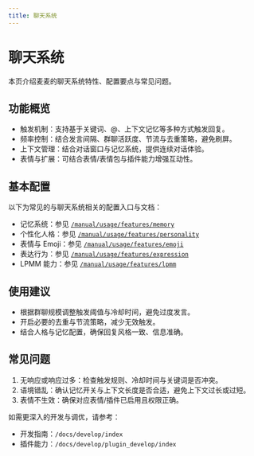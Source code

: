 ```yaml
---
title: 聊天系统
---
```


# 聊天系统

本页介绍麦麦的聊天系统特性、配置要点与常见问题。

## 功能概览

- 触发机制：支持基于关键词、@、上下文记忆等多种方式触发回复。
- 频率控制：结合发言间隔、群聊活跃度、节流与去重策略，避免刷屏。
- 上下文管理：结合对话窗口与记忆系统，提供连续对话体验。
- 表情与扩展：可结合表情/表情包与插件能力增强互动性。

## 基本配置

以下为常见的与聊天系统相关的配置入口与文档：

- 记忆系统：参见 [`/manual/usage/features/memory`](../features/memory.md)
- 个性化人格：参见 [`/manual/usage/features/personality`](../features/personality.md)
- 表情与 Emoji：参见 [`/manual/usage/features/emoji`](../features/emoji.md)
- 表达行为：参见 [`/manual/usage/features/expression`](../features/expression.md)
- LPMM 能力：参见 [`/manual/usage/features/lpmm`](../features/lpmm.md)

## 使用建议

- 根据群聊规模调整触发阈值与冷却时间，避免过度发言。
- 开启必要的去重与节流策略，减少无效触发。
- 结合人格与记忆配置，确保回复风格一致、信息准确。

## 常见问题

1. 无响应或响应过多：检查触发规则、冷却时间与关键词是否冲突。
2. 语境错乱：确认记忆开关与上下文长度是否合适，避免上下文过长或过短。
3. 表情不生效：确保对应表情/插件已启用且权限正确。

如需更深入的开发与调优，请参考：

- 开发指南：`/docs/develop/index`
- 插件能力：`/docs/develop/plugin_develop/index`


